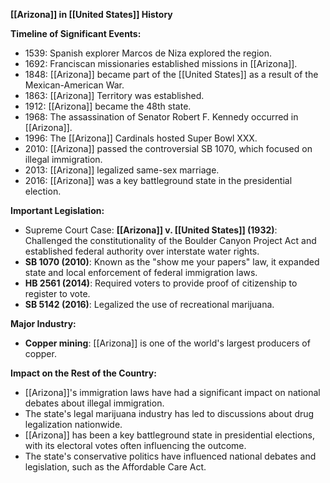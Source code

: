 **[[Arizona]] in [[United States]] History**

**Timeline of Significant Events:**

* 1539: Spanish explorer Marcos de Niza explored the region.
* 1692: Franciscan missionaries established missions in [[Arizona]].
* 1848: [[Arizona]] became part of the [[United States]] as a result of the Mexican-American War.
* 1863: [[Arizona]] Territory was established.
* 1912: [[Arizona]] became the 48th state.
* 1968: The assassination of Senator Robert F. Kennedy occurred in [[Arizona]].
* 1996: The [[Arizona]] Cardinals hosted Super Bowl XXX.
* 2010: [[Arizona]] passed the controversial SB 1070, which focused on illegal immigration.
* 2013: [[Arizona]] legalized same-sex marriage.
* 2016: [[Arizona]] was a key battleground state in the presidential election.

**Important Legislation:**

* Supreme Court Case: **[[Arizona]] v. [[United States]] (1932)**: Challenged the constitutionality of the Boulder Canyon Project Act and established federal authority over interstate water rights.
* **SB 1070 (2010)**: Known as the "show me your papers" law, it expanded state and local enforcement of federal immigration laws.
* **HB 2561 (2014)**: Required voters to provide proof of citizenship to register to vote.
* **SB 5142 (2016)**: Legalized the use of recreational marijuana.

**Major Industry:**

* **Copper mining**: [[Arizona]] is one of the world's largest producers of copper.

**Impact on the Rest of the Country:**

* [[Arizona]]'s immigration laws have had a significant impact on national debates about illegal immigration.
* The state's legal marijuana industry has led to discussions about drug legalization nationwide.
* [[Arizona]] has been a key battleground state in presidential elections, with its electoral votes often influencing the outcome.
* The state's conservative politics have influenced national debates and legislation, such as the Affordable Care Act.